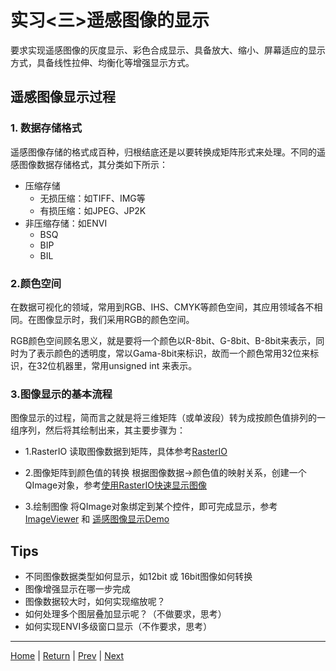 # 实习<三>遥感图像的显示
要求实现遥感图像的灰度显示、彩色合成显示、具备放大、缩小、屏幕适应的显示方式，具备线性拉伸、均衡化等增强显示方式。

## 遥感图像显示过程
### 1. 数据存储格式
遥感图像存储的格式成百种，归根结底还是以要转换成矩阵形式来处理。不同的遥感图像数据存储格式，其分类如下所示：
- 压缩存储
  - 无损压缩：如TIFF、IMG等
  - 有损压缩：如JPEG、JP2K
- 非压缩存储：如ENVI
  - BSQ
  - BIP
  - BIL

### 2.颜色空间
在数据可视化的领域，常用到RGB、IHS、CMYK等颜色空间，其应用领域各不相同。在图像显示时，我们采用RGB的颜色空间。

RGB颜色空间顾名思义，就是要将一个颜色以R-8bit、G-8bit、B-8bit来表示，同时为了表示颜色的透明度，常以Gama-8bit来标识，故而一个颜色常用32位来标识，在32位机器里，常用unsigned int 来表示。

### 3.图像显示的基本流程
图像显示的过程，简而言之就是将三维矩阵（或单波段）转为成按颜色值排列的一组序列，然后将其绘制出来，其主要步骤为：

- 1.RasterIO
读取图像数据到矩阵，具体参考[RasterIO](./D2_RasterIO.md)

- 2.图像矩阵到颜色值的转换
根据图像数据->颜色值的映射关系，创建一个QImage对象，参考[使用RasterIO快速显示图像](https://blog.csdn.net/liminlu0314/article/details/7613894)

- 3.绘制图像
将QImage对象绑定到某个控件，即可完成显示，参考[ImageViewer](../src/imageviewer.rar) 和 [遥感图像显示Demo](https://download.csdn.net/download/liminlu0314/4337917)

## Tips
- 不同图像数据类型如何显示，如12bit 或 16bit图像如何转换
- 图像增强显示在哪一步完成
- 图像数据较大时，如何实现缩放呢？
- 如何处理多个图层叠加显示呢？（不做要求，思考）
- 如何实现ENVI多级窗口显示（不作要求，思考）

---
[Home](https://wanghp119.github.io/RSIP/) | [Return](#实习<三>遥感图像的显示) |  [Prev](./D2_RasterIO.md) | [Next](./D4_Preprocess.md)
